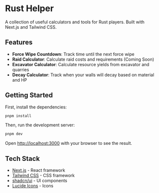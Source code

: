 # Rust Helper

A collection of useful calculators and tools for Rust players. Built with Next.js and Tailwind CSS.

## Features

- **Force Wipe Countdown**: Track time until the next force wipe
- **Raid Calculator**: Calculate raid costs and requirements (Coming Soon)
- **Excavator Calculator**: Calculate resource yields from excavator and quarries
- **Decay Calculator**: Track when your walls will decay based on material and HP

## Getting Started

First, install the dependencies:

```bash
pnpm install
```

Then, run the development server:

```bash
pnpm dev
```

Open [http://localhost:3000](http://localhost:3000) with your browser to see the result.

## Tech Stack

- [Next.js](https://nextjs.org) - React framework
- [Tailwind CSS](https://tailwindcss.com) - CSS framework
- [shadcn/ui](https://ui.shadcn.com) - UI components
- [Lucide Icons](https://lucide.dev) - Icons
